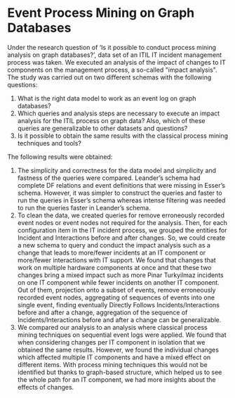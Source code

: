 # Event Process Mining on Graph Databases
Under the research question of ‘Is it possible to conduct process mining analysis on graph databases?’, data set of an ITIL IT incident management process was taken. We executed an analysis of the impact of changes to IT components on the management process, a so-called "impact analysis". The study was carried out on two different schemas with the following questions:
1) What is the right data model to work as an event log on graph databases?
2) Which queries and analysis steps are necessary to execute an impact analysis for the ITIL process on graph data? Also, which of these queries are generalizable to other datasets and questions?
3) Is it possible to obtain the same results with the classical process mining techniques and tools?

The following results were obtained:

1) The simplicity and correctness for the data model and simplicity and fastness of the queries were compared. Leander’s schema had complete DF relations and event definitions that were missing in Esser’s schema. However, it was simpler to construct the queries and faster to run the queries in Esser’s schema whereas intense filtering was needed to run the queries faster in Leander’s schema.
2) To clean the data, we created queries for remove erroneously recorded event nodes or event nodes not required for the analysis. Then, for each configuration item in the IT incident process, we grouped the entities for Incident and Interactions before and after changes. So, we could create a new schema to query and conduct the impact analysis such as a change that leads to more/fewer incidents at an IT component or more/fewer interactions with IT support. We found that changes that work on multiple hardware components at once and that these two changes bring a mixed impact such as more
Pinar Turkyilmaz
incidents on one IT component while fewer incidents on another IT component. Out of them, projection onto a subset of events, remove erroneously recorded event nodes, aggregating of sequences of events into one single event, finding eventually Directly Follows Incidents/Interactions before and after a change, aggregation of the sequence of Incidents/Interactions before and after a change can be generalizable.
3) We compared our analysis to an analysis where classical process mining techniques on sequential event logs were applied. We found that when considering changes per IT component in isolation that we obtained the same results. However, we found the individual changes which affected multiple IT components and have a mixed effect on different items. With process mining techniques this would not be identified but thanks to graph-based structure, which helped us to see the whole path for an IT component, we had more insights about the effects of changes.
